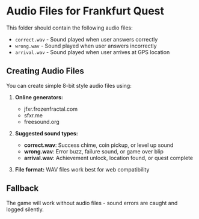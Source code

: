 # Audio Files for Frankfurt Quest

This folder should contain the following audio files:

- `correct.wav` - Sound played when user answers correctly
- `wrong.wav` - Sound played when user answers incorrectly  
- `arrival.wav` - Sound played when user arrives at GPS location

## Creating Audio Files

You can create simple 8-bit style audio files using:

1. **Online generators:**
   - jfxr.frozenfractal.com
   - sfxr.me
   - freesound.org

2. **Suggested sound types:**
   - **correct.wav**: Success chime, coin pickup, or level up sound
   - **wrong.wav**: Error buzz, failure sound, or game over blip
   - **arrival.wav**: Achievement unlock, location found, or quest complete

3. **File format:** WAV files work best for web compatibility

## Fallback

The game will work without audio files - sound errors are caught and logged silently.